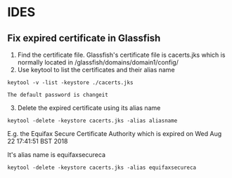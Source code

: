 # IDES




## Fix expired certificate in Glassfish
  1. Find the certificate file.
    Glassfish's certificate file is cacerts.jks which is normally located in /glassfish/domains/domain1/config/
  2. Use keytool to list the certificates and their alias name
  
```
keytool -v -list -keystore ./cacerts.jks
```

    The default password is changeit
    
  3. Delete the expired certificate using its alias name
  
```
keytool -delete -keystore cacerts.jks -alias aliasname
```

  E.g. the Equifax Secure Certificate Authority which is expired on Wed Aug 22 17:41:51 BST 2018
    
  It's alias name is equifaxsecureca
    
```
keytool -delete -keystore cacerts.jks -alias equifaxsecureca
```
